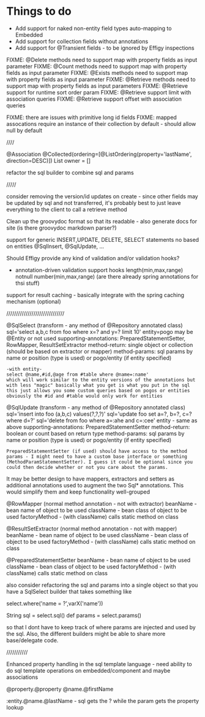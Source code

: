 
# Things to do

* Add support for naked non-entity field types auto-mapping to Embedded
* Add support for collection fields without annotations
* Add support for @Transient fields - to be ignored by Effigy inspections

FIXME: @Delete methods need to support map with property fields as input parameter
FIXME: @Count methods need to support map with property fields as input parameter
FIXME: @Exists methods need to support map with property fields as input parameter
FIXME: @Retrieve methods need to support map with property fields as input parameters
FIXME: @Retrieve support for runtime sort order param
FIXME: @Retrieve support limit with association queries
FIXME: @Retrieve support offset with association queries

FIXME: there are issues with primitive long id fields
FIXME: mapped assocations require an instance of their collection by default - should allow null by default

////

@Association
@Collected(ordering=[@ListOrdering(property='lastName', direction=DESC)])
List<Person> owner = []

refactor the sql builder to combine sql and params

/////

consider removing the version/id updates on create - since other fields may be updated by sql and not transferred, it's probably best to just leave
everything to the client to call a retrieve method

Clean up the groovydoc format so that its readable - also generate docs for site
(is there groovydoc markdown parser?)

support for generic INSERT,UPDATE, DELETE, SELECT statements no based on entities
@SqlInsert, @SqlUpdate, ...

Should Effigy provide any kind of validation and/or validation hooks?
- annotation-driven validation support hooks
    length(min,max,range)
    notnull
    number(min,max,range)
    (are there already spring annotations for thsi stuff)

support for result caching - basically integrate with the spring caching mechanism (optional)

//////////////////////////////

@SqlSelect (transform - any method of @Repository annotated class)
    sql='select a,b,c from foo where x=? and y=? limit 10'
    entity=pogo may be @Entity or not used
    supporting-annotations: PreparedStatementSetter, RowMapper, ResultSetExtractor
    method-return: single object or collection (should be based on extractor or mapper)
    method-params: sql params by name or position (type is used) or pogo/entity (if entity specified)

    -with entity-
    select @name,#id,@age from #table where @name=:name'
    which will work similar to the entity versions of the annotations but with less "magic" basically what you get is what you put in the sql this just allows you some custom queries based on pogos or entities
    obviously the #id and #table would only work for entities


@SqlUpdate (transform - any method of @Repository annotated class)
    sql='insert into foo (a,b,c) values(?,?,?)'
    sql='update foo set a=?, b=?, c=? where d=?'
    sql='delete from foo where a=:ahe and c=:cee'
    entity - same as above
    supporting-annotations: PreparedStatementSetter
    method-return: boolean or count based on return type
    method-params: sql params by name or position (type is used) or pogo/entity (if entity specified)

    PreparedStatementSetter (if used) should have access to the method params - I might need to have a custom base interface or something (MethodParamStatementSetter). I guess it could be optional since you could then decide whether or not you care about the params.

It may be better design to have mappers, extractors and setters as additional annotations used to augment the two Sql* annotations. This would simplify them and keep functionality well-grouped

@RowMapper (normal method annotation - not with extractor)
    beanName - bean name of object to be used
    className - bean class of object to be used
    factoryMethod - (with className) calls static method on class

@ResultSetExtractor (normal method annotation - not with mapper)
    beanName - bean name of object to be used
    className - bean class of object to be used
    factoryMethod - (with className) calls static method on class

@PreparedStatementSetter
    beanName - bean name of object to be used
    className - bean class of object to be used
    factoryMethod - (with className) calls static method on class


also consider refactoring the sql and params into a single object so that you have a SqlSelect builder that takes something like

select.where('name = ?',varX('name'))

String sql = select.sql()
def params = select.params()

so that I dont have to keep track of where params are injected and used by the sql. Also, the different builders might be able to share more base/delegate code.

///////////

Enhanced property handling in the sql template language - need ability to do sql template operations on embedded/component and maybe associations

@property.@property
@name.@firstName

:entity.@name.@lastName - sql gets the ? while the param gets the property lookup


